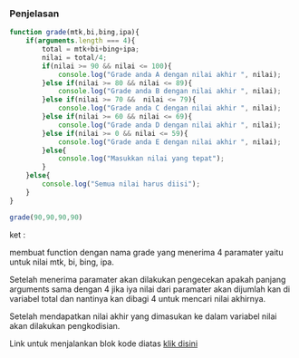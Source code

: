 ### Penjelasan

```js
function grade(mtk,bi,bing,ipa){
    if(arguments.length === 4){
        total = mtk+bi+bing+ipa;
        nilai = total/4;
        if(nilai >= 90 && nilai <= 100){
            console.log("Grade anda A dengan nilai akhir ", nilai);
        }else if(nilai >= 80 && nilai <= 89){
            console.log("Grade anda B dengan nilai akhir ", nilai);
        }else if(nilai >= 70 &&  nilai <= 79){
            console.log("Grade anda C dengan nilai akhir ", nilai);
        }else if(nilai >= 60 && nilai <= 69){
            console.log("Grade anda D dengan nilai akhir ", nilai);
        }else if(nilai >= 0 && nilai <= 59){
            console.log("Grade anda E dengan nilai akhir ", nilai);
        }else{
            console.log("Masukkan nilai yang tepat");
        }       
    }else{
        console.log("Semua nilai harus diisi");
    }
}

grade(90,90,90,90)
```

ket :

membuat function dengan nama grade yang menerima 4 paramater yaitu untuk nilai mtk, bi, bing, ipa. 

Setelah menerima paramater akan dilakukan pengecekan apakah panjang arguments sama dengan 4 jika iya nilai dari paramater akan dijumlah kan di variabel total dan nantinya kan dibagi 4 untuk mencari nilai akhirnya.

Setelah mendapatkan nilai akhir yang dimasukan ke dalam variabel nilai akan dilakukan pengkodisian.

Link untuk menjalankan blok kode diatas [klik disini](https://playcode.io/736674/)